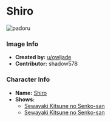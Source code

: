 # Shiro

![padoru](https://raw.githubusercontent.com/shadow578/Padoru-Padoru/master/Padoru/senko-san-shiro.png "Shiro")

### Image Info
* **Created by:**    [u/owljade](https://www.reddit.com/r/Padoru/comments/d0k128/shiro_padoru/)
* **Contributor:**   shadow578

### Character Info
* **Name:**   [Shiro](https://myanimelist.net/character/167062)
* **Shows:**
  * [Sewayaki Kitsune no Senko-san](https://myanimelist.net/anime/38759/Sewayaki_Kitsune_no_Senko-san)
  * [Sewayaki Kitsune no Senko-san](https://myanimelist.net/manga/111276/Sewayaki_Kitsune_no_Senko-san)


